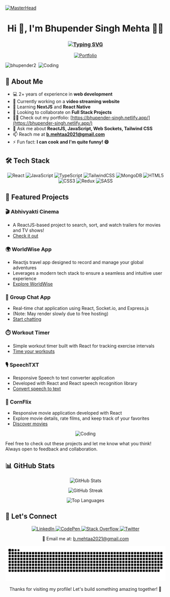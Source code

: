 [![MasterHead](https://camo.githubusercontent.com/4c3fd71b359cd5dfadc21247cde8f16ecbe5d41db8ac79ef28e3091ab02a8bef/68747470733a2f2f6d69722d73332d63646e2d63662e626568616e63652e6e65742f70726f6a6563745f6d6f64756c65732f6d61785f313230302f3831626234623136353638343031392e363430623630333864313333652e676966)](https://bhupender-singh.netlify.app/)

<h1 align="center">Hi 👋, I'm Bhupender Singh Mehta 🧑‍💻</h1>

<h3 align="center">
  <a href="https://git.io/typing-svg">
    <img src="https://readme-typing-svg.herokuapp.com?font=Fira+Code&pause=1000&width=435&lines=Passionate+Full+Stack+Developer;2%2B+Years+of+Web+Development+Experience;Always+learning+new+technologies" alt="Typing SVG" />
  </a>
</h3>

<p align="center">
  <a href="https://bhupender-singh.netlify.app/" target="_blank">
    <img src="https://img.shields.io/badge/Portfolio-FF5722?style=for-the-badge&logo=todoist&logoColor=white" alt="Portfolio" />
  </a>
</p>

<img align="right" alt="Coding" width="400" src="https://miro.medium.com/v2/resize:fit:828/format:webp/1*zVnWJtyGOX_kUIDm6ccCfQ.gif">

<p align="left">
  <img src="https://komarev.com/ghpvc/?username=bhupender2&label=Profile%20views&color=0e75b6&style=flat" alt="bhupender2" />
</p>

## 🚀 About Me

- 💻 2+ years of experience in **web development**
- 🔭 Currently working on a **video streaming website**
- 🌱 Learning **NextJS** and **React Native**
- 👯 Looking to collaborate on **Full Stack Projects**
- 👨‍💻 Check out my portfolio: [https://bhupender-singh.netlify.app/](https://bhupender-singh.netlify.app/)
- 💬 Ask me about **ReactJS, JavaScript, Web Sockets, Tailwind CSS**
- 📫 Reach me at **b.mehtaa2021@gmail.com**
- ⚡ Fun fact: **I can cook and I'm quite funny! 😄**

## 🛠️ Tech Stack

<p align="center">
  <img src="https://img.shields.io/badge/react-%2320232a.svg?style=for-the-badge&logo=react&logoColor=%2361DAFB" alt="React">
  <img src="https://img.shields.io/badge/javascript-%23323330.svg?style=for-the-badge&logo=javascript&logoColor=%23F7DF1E" alt="JavaScript">
  <img src="https://img.shields.io/badge/typescript-%23007ACC.svg?style=for-the-badge&logo=typescript&logoColor=white" alt="TypeScript">
  <img src="https://img.shields.io/badge/tailwindcss-%2338B2AC.svg?style=for-the-badge&logo=tailwind-css&logoColor=white" alt="TailwindCSS">
  <img src="https://img.shields.io/badge/MongoDB-%234ea94b.svg?style=for-the-badge&logo=mongodb&logoColor=white" alt="MongoDB">
  <img src="https://img.shields.io/badge/html5-%23E34F26.svg?style=for-the-badge&logo=html5&logoColor=white" alt="HTML5">
  <img src="https://img.shields.io/badge/css3-%231572B6.svg?style=for-the-badge&logo=css3&logoColor=white" alt="CSS3">
  <img src="https://img.shields.io/badge/redux-%23593d88.svg?style=for-the-badge&logo=redux&logoColor=white" alt="Redux">
  <img src="https://img.shields.io/badge/SASS-hotpink.svg?style=for-the-badge&logo=SASS&logoColor=white" alt="SASS">
</p>

## 🚀 Featured Projects

### 🎬 Abhivyakti Cinema
- A ReactJS-based project to search, sort, and watch trailers for movies and TV shows!
- [Check it out](https://abhivyakti-cinema.vercel.app/)

### 🌍 WorldWise App
- Reactjs travel app designed to record and manage your global adventures
- Leverages a modern tech stack to ensure a seamless and intuitive user experience
- [Explore WorldWise](https://world-wise-teal-seven.vercel.app/)

### 💬 Group Chat App
- Real-time chat application using React, Socket.io, and Express.js
- (Note: May render slowly due to free hosting)
- [Start chatting](https://chat-app-five-teal.vercel.app/)

### ⏱️ Workout Timer
- Simple workout timer built with React for tracking exercise intervals
- [Time your workouts](https://workout-timer-xi.vercel.app/)

### 🎙️ SpeechTXT
- Responsive Speech to text converter application 
- Developed with React and React speech recognition library
- [Convert speech to text](https://speech-txt-neon.vercel.app/)

### 🍿 CornFlix
- Responsive movie application developed with React
- Explore movie details, rate films, and keep track of your favorites
- [Discover movies](https://corn-flix.vercel.app/)

<p align="center">
  <img src="https://media.giphy.com/media/26tn33aiTi1jkl6H6/giphy.gif" alt="Coding" width="500">
</p>

Feel free to check out these projects and let me know what you think! Always open to feedback and collaboration.

## 📊 GitHub Stats

<p align="center">
  <img src="https://github-readme-stats.vercel.app/api?username=bhupender2&show_icons=true&theme=radical" alt="GitHub Stats" />
</p>

<p align="center">
  <img src="https://github-readme-streak-stats.herokuapp.com/?user=bhupender2&theme=radical" alt="GitHub Streak" />
</p>

<p align="center">
  <img src="https://github-readme-stats.vercel.app/api/top-langs/?username=bhupender2&layout=compact&theme=radical" alt="Top Languages" />
</p>

## 🤝 Let's Connect

<p align="center">
  <a href="https://www.linkedin.com/in/bhupender-mehta-661331226" target="_blank">
    <img src="https://img.shields.io/badge/linkedin-%230077B5.svg?style=for-the-badge&logo=linkedin&logoColor=white" alt="LinkedIn">
  </a>
  <a href="https://codepen.io/bhupender2/" target="_blank">
    <img src="https://img.shields.io/badge/Codepen-000000?style=for-the-badge&logo=codepen&logoColor=white" alt="CodePen">
  </a>
  <a href="https://stackoverflow.com/users/20897994/bhupender-singh-mehta" target="_blank">
    <img src="https://img.shields.io/badge/-Stackoverflow-FE7A16?style=for-the-badge&logo=stack-overflow&logoColor=white" alt="Stack Overflow">
  </a>
  <a href="https://x.com/Bhupender_Codes" target="_blank">
    <img src="https://img.shields.io/badge/X-1DA1F2?style=for-the-badge&logo=twitter&logoColor=white" alt="Twitter">
  </a>
</p>


<p align="center">
  📧 Email me at: <a href="mailto:b.mehtaa2021@gmail.com">b.mehtaa2021@gmail.com</a>
</p>

<div align="center">
  <img src="https://github.com/Platane/snk/raw/output/github-contribution-grid-snake.svg" alt="GitHub Contribution Snake">
</div>

<p align="center">
  Thanks for visiting my profile! Let's build something amazing together! 🚀
</p>
